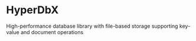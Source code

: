 # HyperDbX
High-performance database library with file-based storage supporting key-value and document operations
